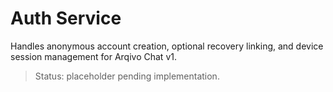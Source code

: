 # Auth Service

Handles anonymous account creation, optional recovery linking, and device session management for Arqivo Chat v1.

> Status: placeholder pending implementation.

